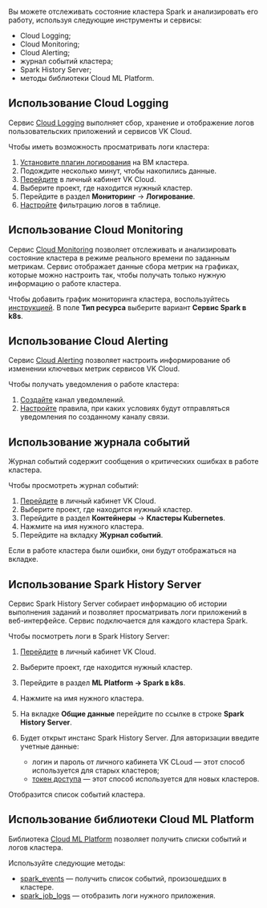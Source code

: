 Вы можете отслеживать состояние кластера Spark и анализировать его работу, используя следующие инструменты и сервисы:

- Cloud Logging;
- Cloud Monitoring;
- Cloud Alerting;
- журнал событий кластера;
- Spark History Server;
- методы библиотеки Cloud ML Platform.

## Использование Cloud Logging

Сервис [Cloud Logging](/ru/monitoring-services/logging) выполняет сбор, хранение и отображение логов пользовательских приложений и сервисов VK Cloud.

Чтобы иметь возможность просматривать логи кластера:

1. [Установите плагин логирования](/ru/monitoring-services/logging/service-management/connect-plugin) на ВМ кластера.
1. Подождите несколько минут, чтобы накопились данные.
1. [Перейдите](https://msk.cloud.vk.com/app/) в личный кабинет VK Cloud.
1. Выберите проект, где находится нужный кластер.
1. Перейдите в раздел **Мониторинг** → **Логирование**.
1. [Настройте](/ru/monitoring-services/logging/service-management/view-logs) фильтрацию логов в таблице.

## Использование Cloud Monitoring

Сервис [Cloud Monitoring](/ru/monitoring-services/monitoring) позволяет отслеживать и анализировать состояние кластера в режиме реального времени по заданным метрикам. Сервис отображает данные сбора метрик на графиках, которые можно настроить так, чтобы получать только нужную информацию о работе кластера.

Чтобы добавить график мониторинга кластера, воспользуйтесь [инструкцией](/ru/monitoring-services/monitoring/quick-start#1_sozdayte_grafik). В поле **Тип ресурса** выберите вариант **Сервис Spark в k8s**.

## Использование Cloud Alerting

Сервис [Cloud Alerting](/ru/monitoring-services/alerting) позволяет настроить информирование об изменении ключевых метрик сервисов VK Cloud.

Чтобы получать уведомления о работе кластера:

1. [Создайте](/ru/monitoring-services/alerting/notification/notification-add) канал уведомлений.
1. [Настройте](/ru/monitoring-services/alerting/triggers/triggers-add) правила, при каких условиях будут отправляться уведомления по созданному каналу связи.

## Использование журнала событий

Журнал событий содержит сообщения о критических ошибках в работе кластера.

Чтобы просмотреть журнал событий:

1. [Перейдите](https://msk.cloud.vk.com/app/) в личный кабинет VK Cloud.
1. Выберите проект, где находится нужный кластер.
1. Перейдите в раздел **Контейнеры** → **Кластеры Kubernetes**.
1. Нажмите на имя нужного кластера.
1. Перейдите на вкладку **Журнал событий**.

Если в работе кластера были ошибки, они будут отображаться на вкладке.

## Использование Spark History Server

Сервис Spark History Server собирает информацию об истории выполнения заданий и позволяет просматривать логи приложений в веб-интерфейсе. Сервис подключается для каждого кластера Spark.

Чтобы посмотреть логи в Spark History Server:

1. [Перейдите](https://msk.cloud.vk.com/app/) в личный кабинет VK Cloud.
1. Выберите проект, где находится нужный кластер.
1. Перейдите в раздел **ML Platform → Spark в k8s**.
1. Нажмите на имя нужного кластера.
1. На вкладке **Общие данные** перейдите по ссылке в строке **Spark History Server**.
1. Будет открыт инстанс Spark History Server. Для авторизации введите учетные данные:

    - логин и пароль от личного кабинета VK CLoud — этот способ используется для старых кластеров;
    - [токен доступа](/ru/ml/spark-to-k8s/ml-platform-library/authz) — этот способ используется для новых кластеров.

Отобразится список событий кластера.

## Использование библиотеки Cloud ML Platform

Библиотека [Cloud ML Platform](/ru/ml/spark-to-k8s/ml-platform-library/library-reference) позволяет получить списки событий и логов кластера.

Используйте следующие методы:

- [spark_events](../ml-platform-library/library-reference/spark-jobs#spark_events) — получить список событий, произошедших в кластере.
- [spark_job_logs](../ml-platform-library/library-reference/spark-jobs#spark_job_logs) — отобразить логи нужного приложения.
